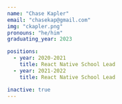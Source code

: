```yaml
---
name: "Chase Kapler"
email: "chasekap@gmail.com"
img: "ckapler.png"
pronouns: "he/him"
graduating_year: 2023

positions:
  - year: 2020-2021
    title: React Native School Lead
  - year: 2021-2022
    title: React Native School Lead

inactive: true
---
```

